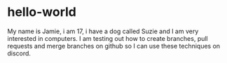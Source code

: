 # hello-world
My name is Jamie, i am 17, i have a dog called Suzie and I am very interested in computers.
I am testing out how to create branches, pull requests and merge branches on github so I can use these techniques on discord.
